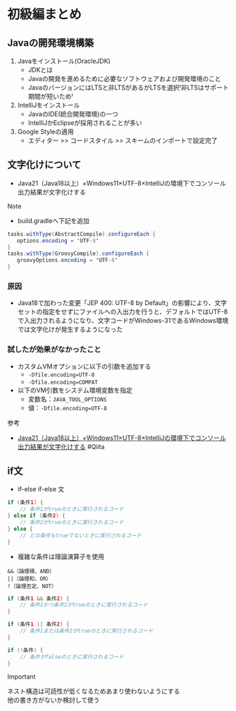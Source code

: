 # 初級編まとめ

## Javaの開発環境構築

1. Javaをインストール(OracleJDK)
   - JDKとは
   - Javaの開発を進めるために必要なソフトウェアおよび開発環境のこと
   - JavaのバージョンにはLTSと非LTSがあるがLTSを選択⁽非LTSはサポート期間が短いため⁾
2. IntelliJをインストール
   - JavaのIDE(統合開発環境)の一つ
   - IntelliJかEclipseが採用されることが多い
3. Google Styleの適用
   - エディター >> コードスタイル >> スキームのインポートで設定完了

## 文字化けについて

- Java21（Java18以上）×Windows11×UTF-8×IntelliJの環境下でコンソール出力結果が文字化けする

> [!NOTE]
>
> - build.gradleへ下記を追加  
>
>```java
>tasks.withType(AbstractCompile).configureEach {
>    options.encoding = 'UTF-8'
>}
>tasks.withType(GroovyCompile).configureEach {
>    groovyOptions.encoding = 'UTF-8'
>}
>```

### 原因

- Java18で加わった変更「JEP 400: UTF-8 by Default」の影響により、文字セットの指定をせずにファイルへの入出力を行うと、デフォルトではUTF-8で入出力されるようになり、文字コードがWindows-31であるWindows環境では文字化けが発生するようになった

### 試したが効果がなかったこと

- カスタムVMオプションに以下の引数を追加する
  - `-Dfile.encoding=UTF-8`
  - `-Dfile.encoding=COMPAT`
- 以下のVM引数をシステム環境変数を指定
  - 変数名：`JAVA_TOOL_OPTIONS`
  - 値：`-Dfile.encoding=UTF-8`

参考  
- [Java21（Java18以上）×Windows11×UTF-8×IntelliJの環境下でコンソール出力結果が文字化けする](https://qiita.com/sakuranokuni-master/items/79abc120d0e026e6e5d8) #Qiita 

## if文

- if-else if-else 文

```Java
if (条件1) {
    // 条件1がtrueのときに実行されるコード
} else if (条件2) {
    // 条件2がtrueのときに実行されるコード
} else {
    // どの条件もtrueでないときに実行されるコード
}
```

- 複雑な条件は理論演算子を使用

```text
&&（論理積、AND）
||（論理和、OR）
!（論理否定、NOT）
```

```Java
if (条件1 && 条件2) {
    // 条件1かつ条件2がtrueのときに実行されるコード
}

if (条件1 || 条件2) {
    // 条件1または条件2がtrueのときに実行されるコード
}

if (!条件) {
    // 条件がfalseのときに実行されるコード
}
```

> [!IMPORTANT]
> ネスト構造は可読性が低くなるためあまり使わないようにする  
> 他の書き方がないか検討して使う
